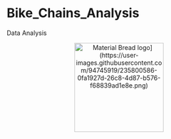 # Bike_Chains_Analysis
Data Analysis
<p align="center">
    <img width="200" src="[http://material-bread.org/logo-shadow.svg" alt="Material Bread logo](https://user-images.githubusercontent.com/94745919/235800586-0fa1927d-26c8-4d87-b576-f68839ad1e8e.png)">
</p>
